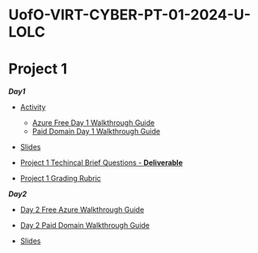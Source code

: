 # UofO-VIRT-CYBER-PT-01-2024-U-LOLC


# Project 1

**_Day1_**

- [Activity](https://git.bootcampcontent.com/University-of-Oregon/UofO-VIRT-CYBER-PT-01-2024-U-LOLC/-/tree/main/14-Project-1/1/Activities?ref_type=heads)
    - [Azure Free Day 1 Walkthrough Guide](https://docs.google.com/document/d/1LCmP_Aklpcr7ipUaqMzSN7iNCfx6J_1TWjXBM_umduE/edit)
    - [Paid Domain Day 1 Walkthrough Guide](https://docs.google.com/document/d/1pQEQgcv_7nyoOBGT7u6Ruhs_DOWlAzi8vLoh3Hdruks/edit)
- [Slides](https://docs.google.com/presentation/d/1ZKamLxz1u_p9T_L8yMi-g3hKtsRRHbkSFx8sGNgShZE/edit#slide=id.g4789b2c72f_0_6)

- [Project 1 Techincal Brief Questions - **Deliverable**](https://docs.google.com/document/d/1VoWNPNUvobnVj7F6oM2wnVO0vViaZlzgIUs43adVw1U/edit)

- [Project 1 Grading Rubric](https://docs.google.com/document/d/1MXZSyooeNEdYwBwYsbiLaOVxmc1x-LyY7M54BLGtkkY/edit)

**_Day2_**
- [ Day 2 Free Azure Walkthrough Guide](https://git.bootcampcontent.com/University-of-Oregon/UofO-VIRT-CYBER-PT-01-2024-U-LOLC/-/blob/main/14-Project-1/2/Activities/Day2_azure_free_domain.md?ref_type=heads)
- [Day 2 Paid Domain Walkthrough Guide](https://git.bootcampcontent.com/University-of-Oregon/UofO-VIRT-CYBER-PT-01-2024-U-LOLC/-/blob/main/14-Project-1/2/Activities/Day2_paid_domains.md?ref_type=heads)

- [Slides](https://docs.google.com/presentation/d/1oVZOpuc0D0s5LQwBW9fjpkReg_5cB3FGA-8h06b3Utc/edit#slide=id.g4789b2c72f_0_6)

